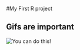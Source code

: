 #My First R project

## Gifs are important
![You can do this!](https://media.giphy.com/media/4Vtk42BGiL1T2/giphy.gif)